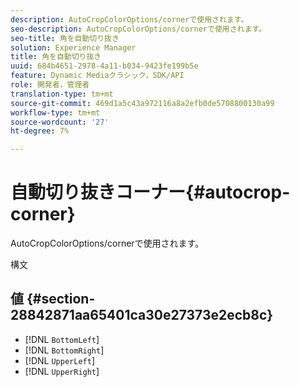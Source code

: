 ```yaml
---
description: AutoCropColorOptions/cornerで使用されます。
seo-description: AutoCropColorOptions/cornerで使用されます。
seo-title: 角を自動切り抜き
solution: Experience Manager
title: 角を自動切り抜き
uuid: 684b4651-2978-4a11-b034-9423fe199b5e
feature: Dynamic Mediaクラシック，SDK/API
role: 開発者，管理者
translation-type: tm+mt
source-git-commit: 469d1a5c43a972116a8a2efb0de5708800130a99
workflow-type: tm+mt
source-wordcount: '27'
ht-degree: 7%

---
```



# 自動切り抜きコーナー{#autocrop-corner}

AutoCropColorOptions/cornerで使用されます。

構文

## 値 {#section-28842871aa65401ca30e27373e2ecb8c}

* [!DNL `BottomLeft`]
* [!DNL `BottomRight`]
* [!DNL `UpperLeft`]
* [!DNL `UpperRight`]

